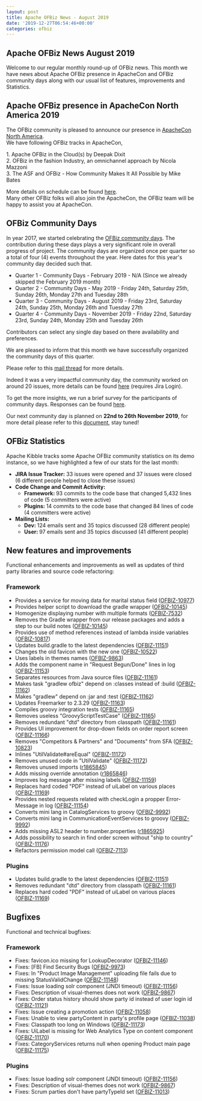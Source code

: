 ```yaml
---
layout: post
title: Apache OFBiz News - August 2019
date: '2019-12-27T06:54:46+00:00'
categories: ofbiz
---
```

<h2>Apache OFBiz News <span>August</span> 2019</h2> 
  <p>Welcome to our regular monthly round-up of OFBiz news. This month 
we have news about Apache OFBiz presence in ApacheCon and OFBiz community days along with our usual 
list of features, improvements and Statistics.</p> 
  <h2>Apache OFBiz presence in ApacheCon North America 2019</h2> 
  <p>The OFBiz community is pleased to announce our presence in <a href="https://www.apachecon.com/acna19/">ApacheCon North America</a>.<br />We have following OFBiz tracks in ApacheCon,<br /></p> 
  <p> </p> 
  <p>1. Apache OFBiz in the Cloud(s) by Deepak Dixit <br />2. OFBiz in the fashion Industry, an omnichannel approach by Nicola Mazzoni <br />3. The ASF and OFBiz - How Community Makes It All Possible by Mike Bates </p> 
  <p>More details on schedule can be found <a href="https://www.apachecon.com/acna19/s/#/schedule/2019-09-12">here</a>.<span class="css-901oao css-16my406 r-1qd0xha r-ad9z0x r-bcqeeo r-qvutc0"><br />Many other OFBiz folks will also join the </span><span class="css-901oao css-16my406 r-1qd0xha r-ad9z0x r-bcqeeo r-qvutc0">ApacheCon, the OFBiz team will be happy to assist you at </span><span class="css-901oao css-16my406 r-1qd0xha r-ad9z0x r-bcqeeo r-qvutc0"><span class="css-901oao css-16my406 r-1qd0xha r-ad9z0x r-bcqeeo r-qvutc0">ApacheCon.</span></span> </p> 
  <h2>OFBiz Community Days</h2> 
  <p>In year 2017, we started celebrating the <a href="https://cwiki.apache.org/confluence/display/OFBIZ/OFBiz+Community+Days" target="_blank">OFBiz community days</a>.
 The contribution during these days plays a very significant role in 
overall progress of project. The community days are organized once per 
quarter so a total of four (4) events throughout the year. Here dates 
for this year's community day decided such that.</p> 
  <ul> 
    <li>Quarter 1 - Community Days - February 2019 - N/A (Since we already skipped the February 2019 month)</li> 
    <li>Quarter 2 - Community Days - May 2019 - Friday 24th, Saturday 25th, Sunday 26th, Monday 27th and Tuesday 28th</li> 
    <li>Quarter 3 - Community Days - August 2019 - Friday 23rd, Saturday 24th, Sunday 25th, Monday 26th and Tuesday 27th</li> 
    <li>Quarter 4 - Community Days - November 2019 - Friday 22nd, Saturday 23rd, Sunday 24th, Monday 25th and Tuesday 26th</li> 
  </ul> 
  <p>Contributors can select any single day based on there availability and preferences.</p> 
  <p>We are pleased to inform that this month we have successfully organized the community days of this quarter.&nbsp;</p> 
  <p>Please refer to this <a href="https://lists.apache.org/thread.html/f3221b46f494a343eaef81e2ecbbe5b0753eb239ba2a2dfb49cfab1e@%3Cuser.ofbiz.apache.org%3E">mail thread</a>&nbsp;for more details.</p> 
  <p>Indeed it was a very impactful community day, the community worked on around 20 issues, more details can be found <a href="https://issues.apache.org/jira/secure/RapidBoard.jspa?rapidView=318&amp;projectKey=OFBIZ&amp;view=reporting&amp;chart=sprintRetrospective&amp;sprint=560">here</a> (requires Jira Login).</p> 
  <p>To get the more insights, we run a brief survey for the participants of community days. Responses can be found <a href="https://cwiki.apache.org/confluence/display/OFBIZ/August+2019+-+Community+Day+Survey">here</a>. </p> 
  <p>Our next community day is planned on <span><strong>22nd to <span><strong>26th November<span><strong> 2019</strong></span></strong></span></strong><span><span>, for more detail please refer to this <a href="https://cwiki.apache.org/confluence/display/OFBIZ/OFBiz+Community+Days+Dates">document</a>, stay tuned!</span></span></span></p> 
  <h2><span style="letter-spacing: -0.018em;">OFBiz Statistics</span></h2> 
  <p>Apache Kibble tracks some Apache OFBiz community statistics on its 
demo instance, so we have highlighted a few of our stats for the last 
month:</p> 
  <ul> 
    <li><strong>JIRA Issue Tracker:</strong> 33 issues were opened and 37 issues were closed (6 different people helped to close these issues)</li> 
    <li><strong>Code Change and Commit Activity:</strong> 
      <ul> 
        <li><strong>Framework:&nbsp;</strong>93 commits to the code base that changed 5,432 lines of code (5 committers were active)</li> 
        <li><strong>Plugins: </strong>14 commits to the code base that changed 84 lines of code (4 committers were active)</li> 
      </ul> 
    </li> 
    <li><strong>Mailing Lists:</strong> 
      <ul> 
        <li><strong>Dev: </strong>124 emails sent and 35 topics discussed (28 different people)</li> 
        <li><strong>User: </strong>97 emails sent and 35 topics discussed (41 different people)</li> 
      </ul> 
    </li> 
  </ul> 
  <p> </p> 
  <h2>New features and improvements</h2>

Functional enhancements and improvements as well as updates of third party libraries and source code refactoring:


  
  <h3>Framework</h3> 
  <ul> 
    <li>Provides a service for moving data for marital status field (<a href="https://issues.apache.org/jira/browse/OFBIZ-10977">OFBIZ-10977</a>)</li> 
    <li>Provides helper script to download the gradle wrapper (<a href="https://issues.apache.org/jira/browse/OFBIZ-10145">OFBIZ-10145</a>)</li> 
    <li>Homogenize displaying number with multiple formats (<a href="https://issues.apache.org/jira/browse/OFBIZ-7532">OFBIZ-7532</a>)</li> 
    <li>Removes the Gradle wrapper from our release packages and adds a step to our build notes (<a href="https://issues.apache.org/jira/browse/OFBIZ-10145">OFBIZ-10145</a>)</li> 
    <li>Provides use of method references instead of lambda inside variables (<a href="https://issues.apache.org/jira/browse/OFBIZ-10817">OFBIZ-10817</a>)</li> 
    <li>Updates build.gradle to the latest dependencies (<a href="https://issues.apache.org/jira/browse/OFBIZ-11151">OFBIZ-11151</a>)</li> 
    <li>Changes the old favicon with the new one (<a href="https://issues.apache.org/jira/browse/OFBIZ-10522">OFBIZ-10522</a>)</li> 
    <li>Uses labels in themes names (<a href="https://issues.apache.org/jira/browse/OFBIZ-9863">OFBIZ-9863</a>)</li> 
    <li>Adds the component name in &quot;Request Begun/Done&quot; lines in log (<a href="https://issues.apache.org/jira/browse/OFBIZ-11153">OFBIZ-11153</a>)</li> 
    <li>Separates resources from Java source files (<a href="https://issues.apache.org/jira/browse/OFBIZ-11161">OFBIZ-11161</a>)</li> 
    <li>Makes task &quot;gradlew ofbiz&quot; depend on :classes instead of :build (<a href="https://issues.apache.org/jira/browse/OFBIZ-11162">OFBIZ-11162</a>)</li> 
    <li>Makes &quot;gradlew&quot; depend on :jar and :test (<a href="https://issues.apache.org/jira/browse/OFBIZ-11162">OFBIZ-11162</a>)</li> 
    <li>Updates Freemarker to 2.3.29 (<a href="https://issues.apache.org/jira/browse/OFBIZ-11163">OFBIZ-11163</a>)</li> 
    <li>Compiles groovy integration tests (<a href="https://issues.apache.org/jira/browse/OFBIZ-11165">OFBIZ-11165</a>)</li> 
    <li>Removes useless &quot;GroovyScriptTestCase&quot; (<a href="https://issues.apache.org/jira/browse/OFBIZ-11165">OFBIZ-11165</a>)</li> 
    <li>Removes redundant &quot;dtd&quot; directory from classpath (<a href="https://issues.apache.org/jira/browse/OFBIZ-11161">OFBIZ-11161</a>)</li> 
    <li>Provides UI improvement for drop-down fields on order report screen (<a href="https://issues.apache.org/jira/browse/OFBIZ-11166">OFBIZ-11166</a>)</li> 
    <li>Removes &quot;Competitors &amp; Partners&quot; and &quot;Documents&quot; from SFA (<a href="https://issues.apache.org/jira/browse/OFBIZ-10823">OFBIZ-10823</a>)</li> 
    <li>Inlines &quot;UtilValidate#areEqual&quot; (<a href="https://issues.apache.org/jira/browse/OFBIZ-11172">OFBIZ-11172</a>)</li> 
    <li>Removes unused code in &quot;UtilValidate&quot; (<a href="https://issues.apache.org/jira/browse/OFBIZ-11172">OFBIZ-11172</a>)</li> 
    <li>Removes unused imports (<a href="https://svn.apache.org/viewvc?view=revision&amp;revision=1865845">r1865845</a>)</li> 
    <li>Adds missing override annotation (<a href="https://svn.apache.org/viewvc?view=revision&amp;revision=1865846">r1865846</a>)</li> 
    <li>Improves log message after missing labels (<a href="https://issues.apache.org/jira/browse/OFBIZ-11159">OFBIZ-11159</a>) </li> 
    <li>Replaces hard coded &quot;PDF&quot; instead of uiLabel on various places (<a href="https://issues.apache.org/jira/browse/OFBIZ-11169">OFBIZ-11169</a>)</li> 
    <li>Provides nested requests related with checkLogin a propper Error-Message in log (<a href="https://issues.apache.org/jira/browse/OFBIZ-11154">OFBIZ-11154</a>)</li> 
    <li>Converts mini lang in CatalogServices to groovy (<a href="https://issues.apache.org/jira/browse/OFBIZ-9992">OFBIZ-9992</a>)</li> 
    <li>Converts mini lang in CommunicationEventServices to groovy (<a href="https://issues.apache.org/jira/browse/OFBIZ-9992">OFBIZ-9992</a>)</li> 
    <li>Adds missing ASL2 header to number.properties (<a href="https://svn.apache.org/viewvc?view=revision&amp;revision=1865925">r1865925</a>)</li> 
    <li>Adds possibility to search in find order screen without &quot;ship to country&quot; (<a href="https://issues.apache.org/jira/browse/OFBIZ-11176">OFBIZ-11176</a>)</li> 
    <li>Refactors permission model call (<a href="https://issues.apache.org/jira/browse/OFBIZ-7113">OFBIZ-7113</a>)</li> 
  </ul> 
  <h3>Plugins</h3> 
  <ul> 
    <li>Updates build.gradle to the latest dependencies (<a href="https://issues.apache.org/jira/browse/OFBIZ-11151">OFBIZ-11151</a>)</li> 
    <li>Removes redundant &quot;dtd&quot; directory from classpath (<a href="https://issues.apache.org/jira/browse/OFBIZ-11161">OFBIZ-11161</a>)</li> 
    <li>Replaces hard coded &quot;PDF&quot; instead of uiLabel on various places (<a href="https://issues.apache.org/jira/browse/OFBIZ-11169">OFBIZ-11169</a>)</li> 
  </ul> 
  <h2>Bugfixes</h2>

Functional and technical bugfixes:


  
  <h3>Framework</h3> 
  <ul> 
    <li>Fixes: favicon.ico missing for LookupDecorator (<a href="https://issues.apache.org/jira/browse/OFBIZ-11146">OFBIZ-11146</a>)</li> 
    <li>Fixes: [FB] Find Security Bugs (<a href="https://issues.apache.org/jira/browse/OFBIZ-9973">OFBIZ-9973</a>)</li> 
    <li>Fixes: In &quot;Product Image Management&quot; uploading file fails due to missing StatusValidChange (<a href="https://issues.apache.org/jira/browse/OFBIZ-11148">OFBIZ-11148</a>)</li> 
    <li>Fixes: Issue loading solr component (JNDI timeout) (<a href="https://issues.apache.org/jira/browse/OFBIZ-11156">OFBIZ-11156</a>)</li> 
    <li>Fixes: Description of visual-themes does not work (<a href="https://issues.apache.org/jira/browse/OFBIZ-9867">OFBIZ-9867</a>)</li> 
    <li>Fixes: Order status history should show party id instead of user login id (<a href="https://issues.apache.org/jira/browse/OFBIZ-11121">OFBIZ-11121</a>)</li> 
    <li>Fixes: Issue creating a promotion action (<a href="https://issues.apache.org/jira/browse/OFBIZ-11058">OFBIZ-11058</a>)</li> 
    <li>Fixes: Unable to view partyContent in party's profile page (<a href="https://issues.apache.org/jira/browse/OFBIZ-11038">OFBIZ-11038</a>)</li> 
    <li>Fixes: Classpath too long on Windows (<a href="https://issues.apache.org/jira/browse/OFBIZ-11173">OFBIZ-11173</a>)</li> 
    <li>Fixes: UiLabel is missing for Web Analytics Type on content component (<a href="https://issues.apache.org/jira/browse/OFBIZ-11170">OFBIZ-11170</a>)</li> 
    <li>Fixes: CategoryServices returns null when opening Product main page (<a href="https://issues.apache.org/jira/browse/OFBIZ-11175">OFBIZ-11175</a>)</li> 
  </ul> 
  <h3>Plugins</h3> 
  <ul> 
    <li>Fixes: Issue loading solr component (JNDI timeout) (<a href="https://issues.apache.org/jira/browse/OFBIZ-11156">OFBIZ-11156</a>)</li> 
    <li>Fixes: Description of visual-themes does not work (<a href="https://issues.apache.org/jira/browse/OFBIZ-9867">OFBIZ-9867</a>)</li> 
    <li>Fixes: Scrum parties don't have partyTypeId set (<a href="https://issues.apache.org/jira/browse/OFBIZ-11013">OFBIZ-11013</a>)</li> 
  </ul>
